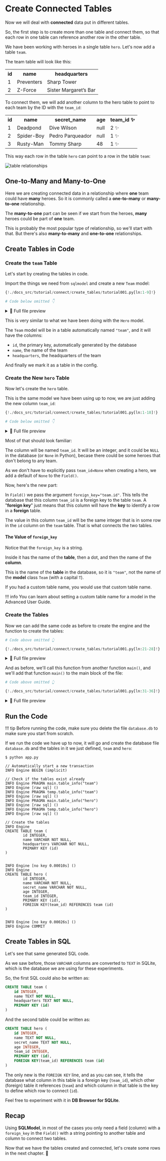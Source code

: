 # Create Connected Tables

Now we will deal with **connected** data put in different tables.

So, the first step is to create more than one table and connect them, so that each row in one table can reference another row in the other table.

We have been working with heroes in a single table `hero`. Let's now add a table `team`.

The team table will look like this:

<table>
<tr>
<th>id</th><th>name</th><th>headquarters</th>
</tr>
<tr>
<td>1</td><td>Preventers</td><td>Sharp Tower</td>
</tr>
<tr>
<td>2</td><td>Z-Force</td><td>Sister Margaret’s Bar</td>
</tr>
</table>

To connect them, we will add another column to the hero table to point to each team by the ID with the `team_id`:

<table>
<tr>
<th>id</th><th>name</th><th>secret_name</th><th>age</th><th>team_id ✨</th>
</tr>
<tr>
<td>1</td><td>Deadpond</td><td>Dive Wilson</td><td>null</td><td>2 ✨</td>
</tr>
<tr>
<td>2</td><td>Spider-Boy</td><td>Pedro Parqueador</td><td>null</td><td>1 ✨</td>
</tr>
<tr>
<td>3</td><td>Rusty-Man</td><td>Tommy Sharp</td><td>48</td><td>1 ✨</td>
</tr>
</table>

This way each row in the table `hero` can point to a row in the table `team`:

<img alt="table relationships" src="/img/databases/relationships.svg">

## One-to-Many and Many-to-One

Here we are creating connected data in a relationship where **one** team could have **many** heroes. So it is commonly called a **one-to-many** or **many-to-one** relationship.

The **many-to-one** part can be seen if we start from the heroes, **many** heroes could be part of **one** team.

This is probably the most popular type of relationship, so we'll start with that. But there's also **many-to-many** and **one-to-one** relationships.

## Create Tables in Code

### Create the `team` Table

Let's start by creating the tables in code.

Import the things we need from `sqlmodel` and create a new `Team` model:

```Python hl_lines="6-9"
{!./docs_src/tutorial/connect/create_tables/tutorial001.py[ln:1-9]!}

# Code below omitted 👇
```

<details>
<summary>👀 Full file preview</summary>

```Python
{!./docs_src/tutorial/connect/create_tables/tutorial001.py!}
```

</details>

This is very similar to what we have been doing with the `Hero` model.

The `Team` model will be in a table automatically named `"team"`, and it will have the columns:

* `id`, the primary key, automatically generated by the database
* `name`, the name of the team
* `headquarters`, the headquarters of the team

And finally we mark it as a table in the config.

### Create the New `hero` Table

Now let's create the `hero` table.

This is the same model we have been using up to now, we are just adding the new column `team_id`:

```Python hl_lines="18"
{!./docs_src/tutorial/connect/create_tables/tutorial001.py[ln:1-18]!}

# Code below omitted 👇
```

<details>
<summary>👀 Full file preview</summary>

```Python
{!./docs_src/tutorial/connect/create_tables/tutorial001.py!}
```

</details>

Most of that should look familiar:

The column will be named `team_id`. It will be an integer, and it could be `NULL` in the database (or `None` in Python), becase there could be some heroes that don't belong to any team.

As we don't have to explicitly pass `team_id=None` when creating a hero, we add a default of `None` to the `Field()`.

Now, here's the new part:

In `Field()` we pass the argument `foreign_key="team.id"`. This tells the database that this column `team_id` is a foreign key to the table `team`. A "**foreign key**" just means that this column will have the **key** to identify a row in a **foreign** table.

The value in this column `team_id` will be the same integer that is in some row in the `id` column on the `team` table. That is what connects the two tables.

#### The Value of `foreign_key`

Notice that the `foreign_key` is a string.

Inside it has the name of the **table**, then a dot, and then the name of the **column**.

This is the name of the **table** in the database, so it is `"team"`, not the name of the **model** class `Team` (with a capital `T`).

If you had a custom table name, you would use that custom table name.

!!! info
    You can learn about setting a custom table name for a model in the Advanced User Guide.

### Create the Tables

Now we can add the same code as before to create the engine and the function to create the tables:

```Python hl_lines="3-4  6  9-10"
# Code above omitted 👆

{!./docs_src/tutorial/connect/create_tables/tutorial001.py[ln:21-28]!}
```

<details>
<summary>👀 Full file preview</summary>

```Python
{!./docs_src/tutorial/connect/create_tables/tutorial001.py!}
```

</details>

And as before, we'll call this function from another function `main()`, and we'll add that function `main()` to the main block of the file:

```Python hl_lines="3-4  7-8"
# Code above omitted 👆

{!./docs_src/tutorial/connect/create_tables/tutorial001.py[ln:31-36]!}
```

<details>
<summary>👀 Full file preview</summary>

```Python
{!./docs_src/tutorial/connect/create_tables/tutorial001.py!}
```

</details>

## Run the Code

!!! tip
    Before running the code, make sure you delete the file `database.db` to make sure you start from scratch.

If we run the code we have up to now, it will go and create the database file `database.db` and the tables in it we just defined, `team` and `hero`:

<div class="termy">

```console
$ python app.py

// Automatically start a new transaction
INFO Engine BEGIN (implicit)

// Check if the tables exist already
INFO Engine PRAGMA main.table_info("team")
INFO Engine [raw sql] ()
INFO Engine PRAGMA temp.table_info("team")
INFO Engine [raw sql] ()
INFO Engine PRAGMA main.table_info("hero")
INFO Engine [raw sql] ()
INFO Engine PRAGMA temp.table_info("hero")
INFO Engine [raw sql] ()

// Create the tables
INFO Engine 
CREATE TABLE team (
        id INTEGER, 
        name VARCHAR NOT NULL, 
        headquarters VARCHAR NOT NULL, 
        PRIMARY KEY (id)
)


INFO Engine [no key 0.00010s] ()
INFO Engine 
CREATE TABLE hero (
        id INTEGER, 
        name VARCHAR NOT NULL, 
        secret_name VARCHAR NOT NULL, 
        age INTEGER, 
        team_id INTEGER, 
        PRIMARY KEY (id), 
        FOREIGN KEY(team_id) REFERENCES team (id)
)


INFO Engine [no key 0.00026s] ()
INFO Engine COMMIT
```

</div>

## Create Tables in SQL

Let's see that same generated SQL code.

As we saw before, those `VARCHAR` columns are converted to `TEXT` in SQLite, which is the database we are using for these experiments.

So, the first SQL could also be written as:

```SQL
CREATE TABLE team (
    id INTEGER, 
    name TEXT NOT NULL, 
    headquarters TEXT NOT NULL, 
    PRIMARY KEY (id)
)
```

And the second table could be written as:

```SQL hl_lines="8"
CREATE TABLE hero (
    id INTEGER, 
    name TEXT NOT NULL, 
    secret_name TEXT NOT NULL, 
    age INTEGER, 
    team_id INTEGER, 
    PRIMARY KEY (id), 
    FOREIGN KEY(team_id) REFERENCES team (id)
)
```

The only new  is the `FOREIGN KEY` line, and as you can see, it tells the database what column in this table is a foreign key (`team_id`), which other (foreign) table it references (`team`) and which column in that table is the key to define which row to connect (`id`).

Feel free to experiment with it in **DB Browser for SQLite**.

## Recap

Using **SQLModel**, in most of the cases you only need a field (column) with a `foreign_key` in the `Field()` with a string pointing to another table and column to connect two tables.

Now that we have the tables created and connected, let's create some rows in the next chapter. 🚀
